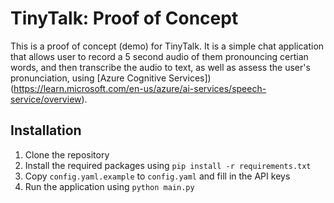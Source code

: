 # TinyTalk: Proof of Concept
This is a proof of concept (demo) for TinyTalk. It is a simple chat application that allows user to record a 5 second audio of them pronouncing certian words, and then transcribe the audio to text, as well as assess the user's pronunciation, using [Azure Cognitive Services])(https://learn.microsoft.com/en-us/azure/ai-services/speech-service/overview).

## Installation
1. Clone the repository
2. Install the required packages using `pip install -r requirements.txt`
3. Copy `config.yaml.example` to `config.yaml` and fill in the API keys
4. Run the application using `python main.py`